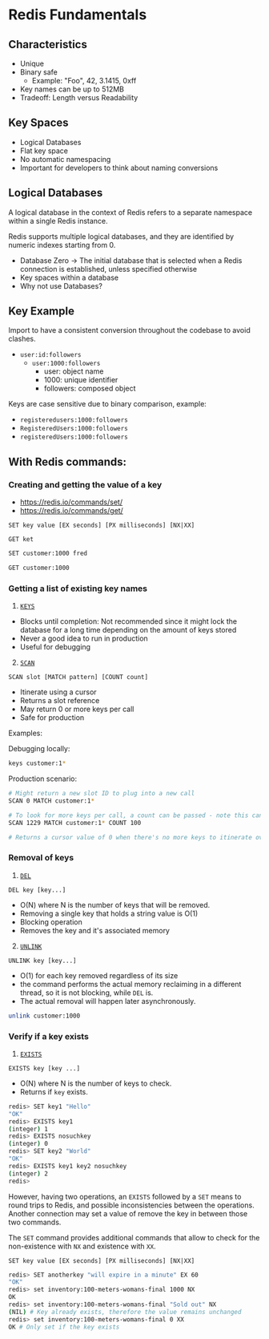 # Redis Fundamentals 

## Characteristics 

- Unique 
- Binary safe 
  - Example: "Foo", 42, 3.1415, 0xff
- Key names can be up to 512MB
- Tradeoff: Length versus Readability

## Key Spaces

- Logical Databases
- Flat key space 
- No automatic namespacing 
- Important for developers to think about naming conversions 

## Logical Databases

A logical database in the context of Redis refers to a separate namespace within a single Redis instance. 

Redis supports multiple logical databases, and they are identified by numeric indexes starting from 0.

- Database Zero -> The initial database that is selected when a Redis connection is established, unless specified otherwise
- Key spaces within a database
- Why not use Databases?

## Key Example 

Import to have a consistent conversion throughout the codebase to avoid clashes. 

- `user:id:followers`
  - `user:1000:followers`
    - user: object name
    - 1000: unique identifier
    - followers: composed object

Keys are case sensitive due to binary comparison, example:
- `registeredusers:1000:followers`
- `RegisteredUsers:1000:followers`
- `registeredUsers:1000:followers`

## With Redis commands:

### Creating and getting the value of a key 

- https://redis.io/commands/set/
- https://redis.io/commands/get/

`SET key value [EX seconds] [PX milliseconds] [NX|XX]`

`GET ket`

```bash
SET customer:1000 fred 

GET customer:1000
```

### Getting a list of existing key names

1. [`KEYS`](https://redis.io/commands/keys/)

- Blocks until completion: Not recommended since it might lock the database for a long time depending on the amount of keys stored
- Never a good idea to run in production
- Useful for debugging

2. [`SCAN`](https://redis.io/commands/scan/)

`SCAN slot [MATCH pattern] [COUNT count]`

- Itinerate using a cursor 
- Returns a slot reference 
- May return 0 or more keys per call 
- Safe for production 

Examples:

Debugging locally:
```bash
keys customer:1*
```

Production scenario:
```bash
# Might return a new slot ID to plug into a new call
SCAN 0 MATCH customer:1*

# To look for more keys per call, a count can be passed - note this can have a negative performance, block the database in a long period of time 
SCAN 1229 MATCH customer:1* COUNT 100

# Returns a cursor value of 0 when there's no more keys to itinerate over
```

### Removal of keys

1. [`DEL`](https://redis.io/commands/del)

`DEL key [key...]`

- O(N) where N is the number of keys that will be removed. 
- Removing a single key that holds a string value is O(1)
- Blocking operation
- Removes the key and it's associated memory

2. [`UNLINK`](https://redis.io/commands/unlink)

`UNLINK key [key...]`

- O(1) for each key removed regardless of its size
- the command performs the actual memory reclaiming in a different thread, so it is not blocking, while `DEL` is. 
- The actual removal will happen later asynchronously.

```bash
unlink customer:1000
```

### Verify if a key exists

1. [`EXISTS`](https://redis.io/commands/exists)

`EXISTS key [key ...]`

- O(N) where N is the number of keys to check.
- Returns if `key` exists.

```bash
redis> SET key1 "Hello"
"OK"
redis> EXISTS key1
(integer) 1
redis> EXISTS nosuchkey
(integer) 0
redis> SET key2 "World"
"OK"
redis> EXISTS key1 key2 nosuchkey
(integer) 2
redis> 
```

However, having two operations, an `EXISTS` followed by a `SET` means to round trips to Redis, and possible inconsistencies between the operations. Another connection may set a value of remove the key in between those two commands.

The `SET` command provides additional commands that allow to check for the non-existence with `NX` and existence with `XX`.

`SET key value [EX seconds] [PX milliseconds] [NX|XX]`

```bash
redis> SET anotherkey "will expire in a minute" EX 60
"OK"
redis> set inventory:100-meters-womans-final 1000 NX 
OK
redis> set inventory:100-meters-womans-final "Sold out" NX
(NIL) # Key already exists, therefore the value remains unchanged
redis> set inventory:100-meters-womans-final 0 XX
OK # Only set if the key exists
```

